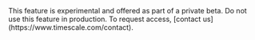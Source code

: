 <highlight type="warning">
This feature is experimental and offered as part of a private beta. Do not use
this feature in production. To request access, [contact
us](https://www.timescale.com/contact).
</highlight>
